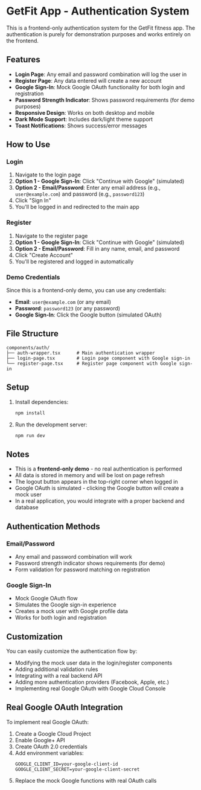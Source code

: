 # GetFit App - Authentication System

This is a frontend-only authentication system for the GetFit fitness app. The authentication is purely for demonstration purposes and works entirely on the frontend.

## Features

- **Login Page**: Any email and password combination will log the user in
- **Register Page**: Any data entered will create a new account
- **Google Sign-In**: Mock Google OAuth functionality for both login and registration
- **Password Strength Indicator**: Shows password requirements (for demo purposes)
- **Responsive Design**: Works on both desktop and mobile
- **Dark Mode Support**: Includes dark/light theme support
- **Toast Notifications**: Shows success/error messages

## How to Use

### Login
1. Navigate to the login page
2. **Option 1 - Google Sign-In**: Click "Continue with Google" (simulated)
3. **Option 2 - Email/Password**: Enter any email address (e.g., `user@example.com`) and password (e.g., `password123`)
4. Click "Sign In"
5. You'll be logged in and redirected to the main app

### Register
1. Navigate to the register page
2. **Option 1 - Google Sign-In**: Click "Continue with Google" (simulated)
3. **Option 2 - Email/Password**: Fill in any name, email, and password
4. Click "Create Account"
5. You'll be registered and logged in automatically

### Demo Credentials
Since this is a frontend-only demo, you can use any credentials:
- **Email**: `user@example.com` (or any email)
- **Password**: `password123` (or any password)
- **Google Sign-In**: Click the Google button (simulated OAuth)

## File Structure

```
components/auth/
├── auth-wrapper.tsx      # Main authentication wrapper
├── login-page.tsx        # Login page component with Google sign-in
└── register-page.tsx     # Register page component with Google sign-in
```

## Setup

1. Install dependencies:
   ```bash
   npm install
   ```

2. Run the development server:
   ```bash
   npm run dev
   ```

## Notes

- This is a **frontend-only demo** - no real authentication is performed
- All data is stored in memory and will be lost on page refresh
- The logout button appears in the top-right corner when logged in
- Google OAuth is simulated - clicking the Google button will create a mock user
- In a real application, you would integrate with a proper backend and database

## Authentication Methods

### Email/Password
- Any email and password combination will work
- Password strength indicator shows requirements (for demo)
- Form validation for password matching on registration

### Google Sign-In
- Mock Google OAuth flow
- Simulates the Google sign-in experience
- Creates a mock user with Google profile data
- Works for both login and registration

## Customization

You can easily customize the authentication flow by:
- Modifying the mock user data in the login/register components
- Adding additional validation rules
- Integrating with a real backend API
- Adding more authentication providers (Facebook, Apple, etc.)
- Implementing real Google OAuth with Google Cloud Console

## Real Google OAuth Integration

To implement real Google OAuth:

1. Create a Google Cloud Project
2. Enable Google+ API
3. Create OAuth 2.0 credentials
4. Add environment variables:
   ```
   GOOGLE_CLIENT_ID=your-google-client-id
   GOOGLE_CLIENT_SECRET=your-google-client-secret
   ```
5. Replace the mock Google functions with real OAuth calls
